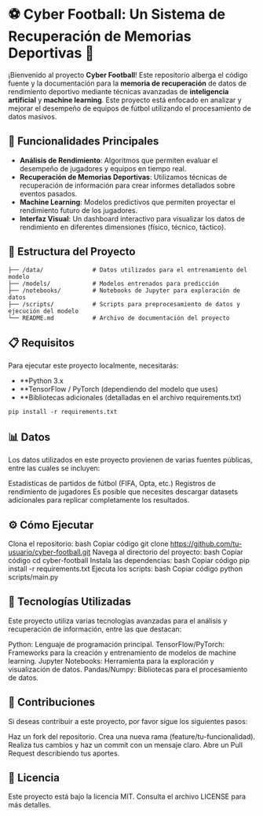 # ⚽ Cyber Football: Un Sistema de Recuperación de Memorias Deportivas 🧠

¡Bienvenido al proyecto **Cyber Football**! Este repositorio alberga el código fuente y la documentación para la **memoria de recuperación** de datos de rendimiento deportivo mediante técnicas avanzadas de **inteligencia artificial** y **machine learning**. Este proyecto está enfocado en analizar y mejorar el desempeño de equipos de fútbol utilizando el procesamiento de datos masivos.

## 🚀 Funcionalidades Principales

- **Análisis de Rendimiento**: Algoritmos que permiten evaluar el desempeño de jugadores y equipos en tiempo real.
- **Recuperación de Memorias Deportivas**: Utilizamos técnicas de recuperación de información para crear informes detallados sobre eventos pasados.
- **Machine Learning**: Modelos predictivos que permiten proyectar el rendimiento futuro de los jugadores.
- **Interfaz Visual**: Un dashboard interactivo para visualizar los datos de rendimiento en diferentes dimensiones (físico, técnico, táctico).

## 📂 Estructura del Proyecto

```
├── /data/              # Datos utilizados para el entrenamiento del modelo
├── /models/            # Modelos entrenados para predicción
├── /notebooks/         # Notebooks de Jupyter para exploración de datos
├── /scripts/           # Scripts para preprocesamiento de datos y ejecución del modelo
└── README.md           # Archivo de documentación del proyecto
```
## 📋 Requisitos

Para ejecutar este proyecto localmente, necesitarás:

- **Python 3.x
- **TensorFlow / PyTorch (dependiendo del modelo que uses)
- **Bibliotecas adicionales (detalladas en el archivo requirements.txt)
```
pip install -r requirements.txt
```
## 📊 Datos

Los datos utilizados en este proyecto provienen de varias fuentes públicas, entre las cuales se incluyen:

Estadísticas de partidos de fútbol (FIFA, Opta, etc.)
Registros de rendimiento de jugadores
Es posible que necesites descargar datasets adicionales para replicar completamente los resultados.

## ⚙️ Cómo Ejecutar

Clona el repositorio:
bash
Copiar código
git clone https://github.com/tu-usuario/cyber-football.git
Navega al directorio del proyecto:
bash
Copiar código
cd cyber-football
Instala las dependencias:
bash
Copiar código
pip install -r requirements.txt
Ejecuta los scripts:
bash
Copiar código
python scripts/main.py
## 🧠 Tecnologías Utilizadas

Este proyecto utiliza varias tecnologías avanzadas para el análisis y recuperación de información, entre las que destacan:

Python: Lenguaje de programación principal.
TensorFlow/PyTorch: Frameworks para la creación y entrenamiento de modelos de machine learning.
Jupyter Notebooks: Herramienta para la exploración y visualización de datos.
Pandas/Numpy: Bibliotecas para el procesamiento de datos.
## 🤝 Contribuciones

Si deseas contribuir a este proyecto, por favor sigue los siguientes pasos:

Haz un fork del repositorio.
Crea una nueva rama (feature/tu-funcionalidad).
Realiza tus cambios y haz un commit con un mensaje claro.
Abre un Pull Request describiendo tus aportes.
## 📄 Licencia

Este proyecto está bajo la licencia MIT. Consulta el archivo LICENSE para más detalles.
